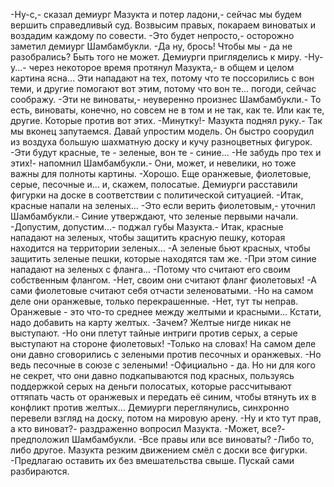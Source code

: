   -Ну-с,- сказал демиург Мазукта и потер ладони,- сейчас мы будем вершить справедливый суд. Возвысим правых, покараем виноватых и воздадим каждому по совести.
-Это будет непросто,- осторожно заметил демиург Шамбамбукли.
-Да ну, брось! Чтобы мы - да не разобрались? Быть того не может.
Демиурги пригляделись к миру.
-Ну-у...- через некоторое время протянул Мазукта,- в общем и целом картина ясна... Эти нападают на тех, потому что те поссорились с вон теми, и другие помогают вот этим, потому что вон те... погоди, сейчас соображу.
-Эти не виноваты,- неуверенно произнес Шамбамбукли.- То есть, виноваты, конечно, но совсем не в том и не так, как те. Или как те, другие. Которые против вот этих.
-Минутку!- Мазукта поднял руку.- Так мы вконец запутаемся. Давай упростим модель.
Он быстро соорудил из воздуха большую шахматную доску и кучу разноцветных фигурок.
-Эти будут красные, те - зеленые, вон те - синие...
-Не забудь про тех и этих!- напомнил Шамбамбукли.- Они, может, и невелики, но тоже важны для полноты картины.
-Хорошо. Еще оранжевые, фиолетовые, серые, песочные и... и, скажем, полосатые.
Демиурги расставили фигурки на доске в соответствии с политической ситуацией.
-Итак, красные напали на зеленых...
-Это если верить фиолетовым,- уточнил Шамбамбукли.- Синие утверждают, что зеленые первыми начали.
-Допустим, допустим...- поджал губы Мазукта.- Итак, красные нападают на зеленых, чтобы защитить красную пешку, которая находится на территории зеленых...
-А зеленые бьют красных, чтобы защитить зеленые пешки, которые находятся там же.
-При этом синие нападают на зеленых с фланга...
-Потому что считают его своим собственным флангом.
-Нет, своим они считают фланг фиолетовых!
-А сами фиолетовые считают себя отчасти зеленоватыми.
-Но на самом деле они оранжевые, только перекрашенные.
-Нет, тут ты неправ. Оранжевые - это что-то среднее между желтыми и красными... Кстати, надо добавить на карту желтых.
-Зачем? Желтые нигде никак не выступают.
-Но они плетут тайные интриги против серых, а серые выступают на стороне фиолетовых!
-Только на словах! На самом деле они давно сговорились с зелеными против песочных и оранжевых.
-Но ведь песочные в союзе с зелеными!
-Официально - да. Но ни для кого не секрет, что они давно подкапываются под красных, пользуясь поддержкой серых на деньги полосатых, которые рассчитывают оттяпать часть от оранжевых и передать её синим, чтобы втянуть их в конфликт против желтых...
Демиурги переглянулись, синхронно перевели взгляд на доску, потом на мировую арену.
-Ну и кто тут прав, а кто виноват?- раздраженно вопросил Мазукта.
-Может, все?- предположил Шамбамбукли.
-Все правы или все виноваты?
-Либо то, либо другое.
Мазукта резким движением смёл с доски все фигурки.
-Предлагаю оставить их без вмешательства свыше. Пускай сами разбираются.      